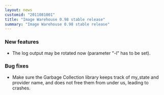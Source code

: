 ```yaml
---
layout: news
customid: "2011081001"
title: "Image Warehouse 0.98 stable release"
summary: "Image Warehouse 0.98 stable release"
---
```

### New features

* The log output may be rotated now (parameter "-l" has to be set).

### Bug fixes

* Make sure the Garbage Collection library keeps track of my_state and provider
  name, and does not free them from under us, leading to crashes.
